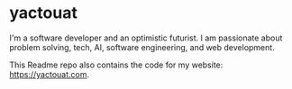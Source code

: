 # yactouat

I'm a software developer and an optimistic futurist. I am passionate about problem solving, tech, AI, software engineering, and web development.

This Readme repo also contains the code for my website: https://yactouat.com.